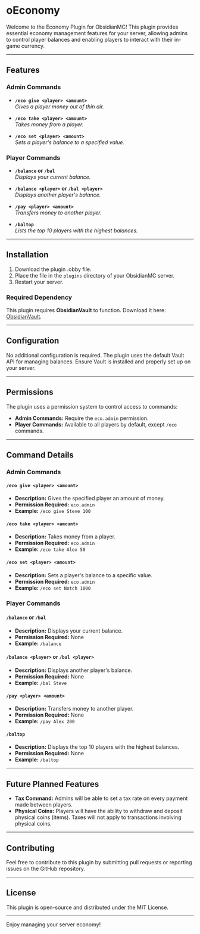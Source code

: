 # oEconomy

Welcome to the Economy Plugin for ObsidianMC! This plugin provides essential economy management features for your server, allowing admins to control player balances and enabling players to interact with their in-game currency.

---

## Features

### Admin Commands
- **`/eco give <player> <amount>`**  
  *Gives a player money out of thin air.*

- **`/eco take <player> <amount>`**  
  *Takes money from a player.*

- **`/eco set <player> <amount>`**  
  *Sets a player's balance to a specified value.*

### Player Commands
- **`/balance` or `/bal`**  
  *Displays your current balance.*

- **`/balance <player>` or `/bal <player>`**  
  *Displays another player's balance.*

- **`/pay <player> <amount>`**  
  *Transfers money to another player.*

- **`/baltop`**  
  *Lists the top 10 players with the highest balances.*

---

## Installation
1. Download the plugin .obby file.
2. Place the file in the `plugins` directory of your ObsidianMC server.
3. Restart your server.

### Required Dependency
This plugin requires **ObsidianVault** to function. Download it here: [ObsidianVault](https://harbr.dev/plugin/obsidian-vault).

---

## Configuration
No additional configuration is required. The plugin uses the default Vault API for managing balances. Ensure Vault is installed and properly set up on your server.

---

## Permissions
The plugin uses a permission system to control access to commands:

- **Admin Commands:** Require the `eco.admin` permission.
- **Player Commands:** Available to all players by default, except `/eco` commands.

---

## Command Details

### Admin Commands

#### `/eco give <player> <amount>`
- **Description:** Gives the specified player an amount of money.
- **Permission Required:** `eco.admin`
- **Example:** `/eco give Steve 100`

#### `/eco take <player> <amount>`
- **Description:** Takes money from a player.
- **Permission Required:** `eco.admin`
- **Example:** `/eco take Alex 50`

#### `/eco set <player> <amount>`
- **Description:** Sets a player's balance to a specific value.
- **Permission Required:** `eco.admin`
- **Example:** `/eco set Notch 1000`

### Player Commands

#### `/balance` or `/bal`
- **Description:** Displays your current balance.
- **Permission Required:** None
- **Example:** `/balance`

#### `/balance <player>` or `/bal <player>`
- **Description:** Displays another player's balance.
- **Permission Required:** None
- **Example:** `/bal Steve`

#### `/pay <player> <amount>`
- **Description:** Transfers money to another player.
- **Permission Required:** None
- **Example:** `/pay Alex 200`

#### `/baltop`
- **Description:** Displays the top 10 players with the highest balances.
- **Permission Required:** None
- **Example:** `/baltop`

---

## Future Planned Features
- **Tax Command:** Admins will be able to set a tax rate on every payment made between players.
- **Physical Coins:** Players will have the ability to withdraw and deposit physical coins (items). Taxes will not apply to transactions involving physical coins.

---

## Contributing
Feel free to contribute to this plugin by submitting pull requests or reporting issues on the GitHub repository.

---

## License
This plugin is open-source and distributed under the MIT License.

---

Enjoy managing your server economy!

